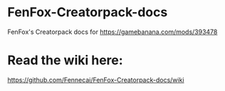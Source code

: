 # FenFox-Creatorpack-docs
FenFox's Creatorpack docs for https://gamebanana.com/mods/393478


# Read the wiki here:

https://github.com/Fennecai/FenFox-Creatorpack-docs/wiki
